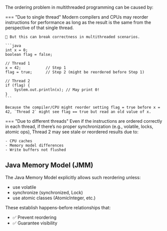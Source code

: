 The ordering problem in multithreaded programming can be caused by:

=== "Due to single thread"
    Modern compilers and CPUs may reorder instructions for performance as long as the result is the same from the perspective of that single thread.

    🔸 But this can break correctness in multithreaded scenarios.

    ```java
    int x = 0;
    boolean flag = false;

    // Thread 1
    x = 42;           // Step 1
    flag = true;      // Step 2 (might be reordered before Step 1)

    // Thread 2
    if (flag) {
        System.out.println(x); // May print 0!
    }
    ```

    Because the compiler/CPU might reorder setting flag = true before x = 42, `Thread 2` might see flag == true but read an old value of x.


=== "Due to different threads"
    Even if the instructions are ordered correctly in each thread, if there’s no proper synchronization (e.g., volatile, locks, atomic ops), Thread 2 may see stale or reordered results due to:

    - CPU caches
    - Memory model differences
    - Write buffers not flushed



## Java Memory Model (JMM)
The Java Memory Model explicitly allows such reordering unless:

- use volatile
- synchronize (synchronized, Lock)
- use atomic classes (AtomicInteger, etc.)

These establish happens-before relationships that:

- ✅ Prevent reordering
- ✅ Guarantee visibility

